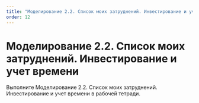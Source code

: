 ```yaml
---
title: "Моделирование 2.2. Список моих затруднений. Инвестирование и учет времени"
order: 12
---
```


# Моделирование 2.2. Список моих затруднений. Инвестирование и учет времени

Выполните Моделирование 2.2. Список моих затруднений. Инвестирование и учет времени в рабочей тетради.